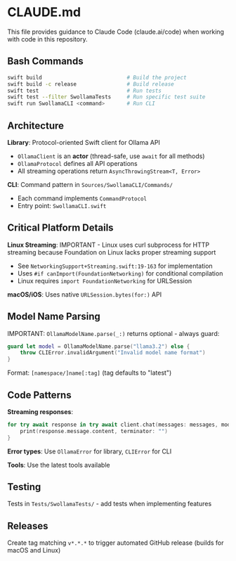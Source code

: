 # CLAUDE.md

This file provides guidance to Claude Code (claude.ai/code) when working with code in this repository.

## Bash Commands

```bash
swift build                           # Build the project
swift build -c release                # Build release
swift test                            # Run tests
swift test --filter SwollamaTests     # Run specific test suite
swift run SwollamaCLI <command>       # Run CLI
```

## Architecture

**Library**: Protocol-oriented Swift client for Ollama API
- `OllamaClient` is an **actor** (thread-safe, use `await` for all methods)
- `OllamaProtocol` defines all API operations
- All streaming operations return `AsyncThrowingStream<T, Error>`

**CLI**: Command pattern in `Sources/SwollamaCLI/Commands/`
- Each command implements `CommandProtocol`
- Entry point: `SwollamaCLI.swift`

## Critical Platform Details

**Linux Streaming**: IMPORTANT - Linux uses curl subprocess for HTTP streaming because Foundation on Linux lacks proper streaming support
- See `NetworkingSupport+Streaming.swift:19-163` for implementation
- Uses `#if canImport(FoundationNetworking)` for conditional compilation
- Linux requires `import FoundationNetworking` for URLSession

**macOS/iOS**: Uses native `URLSession.bytes(for:)` API

## Model Name Parsing

IMPORTANT: `OllamaModelName.parse(_:)` returns optional - always guard:
```swift
guard let model = OllamaModelName.parse("llama3.2") else {
    throw CLIError.invalidArgument("Invalid model name format")
}
```
Format: `[namespace/]name[:tag]` (tag defaults to "latest")

## Code Patterns

**Streaming responses**:
```swift
for try await response in try await client.chat(messages: messages, model: model) {
    print(response.message.content, terminator: "")
}
```

**Error types**: Use `OllamaError` for library, `CLIError` for CLI

**Tools**: Use the latest tools available

## Testing

Tests in `Tests/SwollamaTests/` - add tests when implementing features

## Releases

Create tag matching `v*.*.*` to trigger automated GitHub release (builds for macOS and Linux)
